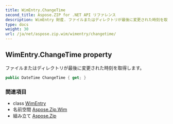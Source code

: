 ```yaml
---
title: WimEntry.ChangeTime
second_title: Aspose.ZIP for .NET API リファレンス
description: WimEntry 財産. ファイルまたはディレクトリが最後に変更された時刻を取得します
type: docs
weight: 30
url: /ja/net/aspose.zip.wim/wimentry/changetime/
---
```

## WimEntry.ChangeTime property

ファイルまたはディレクトリが最後に変更された時刻を取得します。

```csharp
public DateTime ChangeTime { get; }
```

### 関連項目

* class [WimEntry](../)
* 名前空間 [Aspose.Zip.Wim](../../wimentry/)
* 組み立て [Aspose.Zip](../../../)


